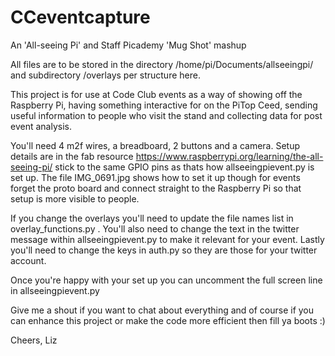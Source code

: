 # CCeventcapture
An 'All-seeing Pi' and Staff Picademy 'Mug Shot' mashup 

All files are to be stored in the directory /home/pi/Documents/allseeingpi/ and subdirectory /overlays per structure here. 

This project is for use at Code Club events as a way of showing off the Raspberry Pi, having something interactive for on the PiTop Ceed, sending useful information to people who visit the stand and collecting data for post event analysis. 

You'll need 4 m2f wires, a breadboard, 2 buttons and a camera. Setup details are in the fab resource https://www.raspberrypi.org/learning/the-all-seeing-pi/ stick to the same GPIO pins as thats how allseeingpievent.py is set up. The file IMG_0691.jpg shows how to set it up though for events forget the proto board and connect straight to the Raspberry Pi so that setup is more visible to people.

If you change the overlays you'll need to update the file names list in overlay_functions.py . You'll also need to change the text in the twitter message within allseeingpievent.py to make it relevant for your event. Lastly you'll need to change the keys in auth.py so they are those for your twitter account. 

Once you're happy with your set up you can uncomment the full screen line in allseeingpievent.py 

Give me a shout if you want to chat about everything and of course if you can enhance this project or make the code more efficient then fill ya boots :) 

Cheers, Liz
